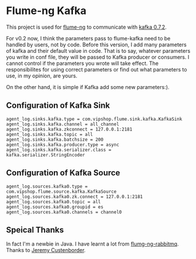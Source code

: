 Flume-ng Kafka
===========

This project is used for [flume-ng](https://github.com/apache/flume) to communicate with [kafka 0.7,2](http://kafka.apache.org/07/quickstart.html).

For v0.2 now, I think the parameters pass to flume-kafka need to be handled by users, not by code. Before this version, I add many parameters of kafka and their default value in code. That is to say, whatever parameters you write in conf file, they will be passed to Kafka producer or consumers. I cannot control if the parameters you wrote will take effect. The responsibilites for using correct parameters or find out what parameters to use, in my opinion, are yours. 

On the other hand, it is simple if Kafka add some new parameters:).

Configuration of Kafka Sink
----------

    agent_log.sinks.kafka.type = com.vipshop.flume.sink.kafka.KafkaSink
    agent_log.sinks.kafka.channel = all_channel
    agent_log.sinks.kafka.zkconnect = 127.0.0.1:2181
    agent_log.sinks.kafka.topic = all
    agent_log.sinks.kafka.batchsize = 200
    agent_log.sinks.kafka.producer.type = async
    agent_log.sinks.kafka.serializer.class = kafka.serializer.StringEncoder


Configuration of Kafka Source
----------

    agent_log.sources.kafka0.type = com.vipshop.flume.source.kafka.KafkaSource
    agent_log.sources.kafka0.zk.connect = 127.0.0.1:2181
    agent_log.sources.kafka0.topic = all
    agent_log.sources.kafka0.groupid = es
    agent_log.sources.kafka0.channels = channel0

Speical Thanks
---------

In fact I'm a newbie in Java. I have learnt a lot from [flumg-ng-rabbitmq](https://github.com/jcustenborder/flume-ng-rabbitmq). Thanks to [Jeremy Custenborder](https://github.com/jcustenborder).
